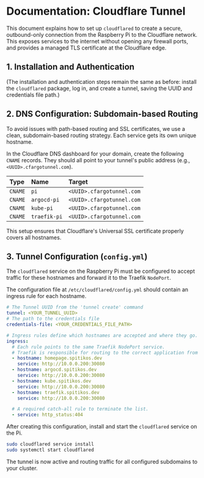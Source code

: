 # Documentation: Cloudflare Tunnel

This document explains how to set up `cloudflared` to create a secure, outbound-only connection from the Raspberry Pi to the Cloudflare network. This exposes services to the internet without opening any firewall ports, and provides a managed TLS certificate at the Cloudflare edge.

## 1. Installation and Authentication

(The installation and authentication steps remain the same as before: install the `cloudflared` package, log in, and create a tunnel, saving the UUID and credentials file path.)

## 2. DNS Configuration: Subdomain-based Routing

To avoid issues with path-based routing and SSL certificates, we use a clean, subdomain-based routing strategy. Each service gets its own unique hostname.

In the Cloudflare DNS dashboard for your domain, create the following `CNAME` records. They should all point to your tunnel's public address (e.g., `<UUID>.cfargotunnel.com`).

| Type    | Name         | Target                    |
| :------ | :----------- | :------------------------ |
| `CNAME` | `pi`         | `<UUID>.cfargotunnel.com` |
| `CNAME` | `argocd-pi`  | `<UUID>.cfargotunnel.com` |
| `CNAME` | `kube-pi`    | `<UUID>.cfargotunnel.com` |
| `CNAME` | `traefik-pi` | `<UUID>.cfargotunnel.com` |

This setup ensures that Cloudflare's Universal SSL certificate properly covers all hostnames.

## 3. Tunnel Configuration (`config.yml`)

The `cloudflared` service on the Raspberry Pi must be configured to accept traffic for these hostnames and forward it to the Traefik `NodePort`.

The configuration file at `/etc/cloudflared/config.yml` should contain an ingress rule for each hostname.

```yaml
# The Tunnel UUID from the 'tunnel create' command
tunnel: <YOUR_TUNNEL_UUID>
# The path to the credentials file
credentials-file: <YOUR_CREDENTIALS_FILE_PATH>

# Ingress rules define which hostnames are accepted and where they go.
ingress:
  # Each rule points to the same Traefik NodePort service.
  # Traefik is responsible for routing to the correct application from here.
  - hostname: homepage.spitikos.dev
    service: http://10.0.0.200:30080
  - hostname: argocd.spitikos.dev
    service: http://10.0.0.200:30080
  - hostname: kube.spitikos.dev
    service: http://10.0.0.200:30080
  - hostname: traefik.spitikos.dev
    service: http://10.0.0.200:30080

  # A required catch-all rule to terminate the list.
  - service: http_status:404
```

After creating this configuration, install and start the `cloudflared` service on the Pi.

```bash
sudo cloudflared service install
sudo systemctl start cloudflared
```

The tunnel is now active and routing traffic for all configured subdomains to your cluster.
